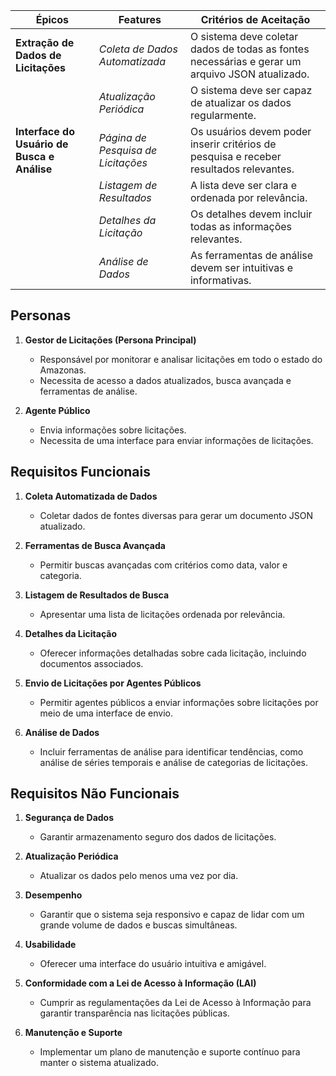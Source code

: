 | Épicos                                       | Features                                       | Critérios de Aceitação                                   |
|----------------------------------------------|------------------------------------------------|----------------------------------------------------------|
| **Extração de Dados de Licitações**            | *Coleta de Dados Automatizada*                 | O sistema deve coletar dados de todas as fontes necessárias e gerar um arquivo JSON atualizado.                         |
|                                                 | *Atualização Periódica*                        | O sistema deve ser capaz de atualizar os dados regularmente.                                                             |
| **Interface do Usuário de Busca e Análise**       | *Página de Pesquisa de Licitações*             | Os usuários devem poder inserir critérios de pesquisa e receber resultados relevantes.                               |
|                                                 | *Listagem de Resultados*                       | A lista deve ser clara e ordenada por relevância.                                                                         |
|                                                 | *Detalhes da Licitação*                        | Os detalhes devem incluir todas as informações relevantes.                                                                |
|                                                 | *Análise de Dados*                            | As ferramentas de análise devem ser intuitivas e informativas.                                                           |


## Personas

1. **Gestor de Licitações (Persona Principal)**
   - Responsável por monitorar e analisar licitações em todo o estado do Amazonas.
   - Necessita de acesso a dados atualizados, busca avançada e ferramentas de análise.

2. **Agente Público**
   - Envia informações sobre licitações.
   - Necessita de uma interface para enviar informações de licitações.

## Requisitos Funcionais

1. **Coleta Automatizada de Dados**
   - Coletar dados de fontes diversas para gerar um documento JSON atualizado.

2. **Ferramentas de Busca Avançada**
   - Permitir buscas avançadas com critérios como data, valor e categoria.

3. **Listagem de Resultados de Busca**
   - Apresentar uma lista de licitações ordenada por relevância.

4. **Detalhes da Licitação**
   - Oferecer informações detalhadas sobre cada licitação, incluindo documentos associados.

5. **Envio de Licitações por Agentes Públicos**
   - Permitir agentes públicos a enviar informações sobre licitações por meio de uma interface de envio.

6. **Análise de Dados**
   - Incluir ferramentas de análise para identificar tendências, como análise de séries temporais e análise de categorias de licitações.

## Requisitos Não Funcionais

1. **Segurança de Dados**
    - Garantir armazenamento seguro dos dados de licitações.

2. **Atualização Periódica**
   - Atualizar os dados pelo menos uma vez por dia.

3. **Desempenho**
   - Garantir que o sistema seja responsivo e capaz de lidar com um grande volume de dados e buscas simultâneas.

4. **Usabilidade**
   - Oferecer uma interface do usuário intuitiva e amigável.

5. **Conformidade com a Lei de Acesso à Informação (LAI)**
   - Cumprir as regulamentações da Lei de Acesso à Informação para garantir transparência nas licitações públicas.

6. **Manutenção e Suporte**
   - Implementar um plano de manutenção e suporte contínuo para manter o sistema atualizado.
